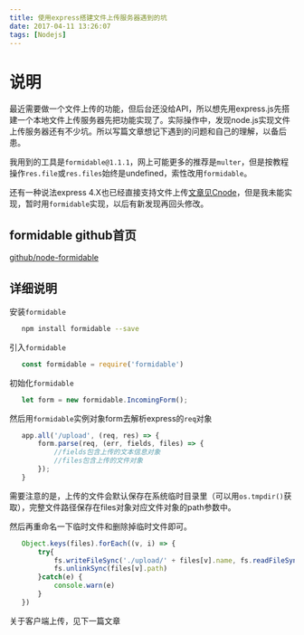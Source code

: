 ```yaml
---
title: 使用express搭建文件上传服务器遇到的坑
date: 2017-04-11 13:26:07
tags: [Nodejs]
---
```


# 说明

最近需要做一个文件上传的功能，但后台还没给API，所以想先用express.js先搭建一个本地文件上传服务器先把功能实现了。实际操作中，发现node.js实现文件上传服务器还有不少坑。所以写篇文章想记下遇到的问题和自己的理解，以备后患。

<!-- more -->

我用到的工具是`formidable@1.1.1`，网上可能更多的推荐是`multer`，但是按教程操作`res.file`或`res.files`始终是undefined，索性改用`formidable`。

还有一种说法express 4.X也已经直接支持文件上传[文章见Cnode](https://cnodejs.org/topic/4f40a4dc0feaaa4424081758)，但是我未能实现，暂时用`formidable`实现，以后有新发现再回头修改。

## formidable github首页

[github/node-formidable](https://github.com/felixge/node-formidable)

## 详细说明

安装`formidable`

 ```bash
    npm install formidable --save
 ```

引入`formidable`

 ``` javascript
    const formidable = require('formidable')
 ```

初始化`formidable`

 ``` javascript
    let form = new formidable.IncomingForm();
 ```

然后用`formidable`实例对象form去解析express的`req`对象

 ``` javascript
    app.all('/upload', (req, res) => {
        form.parse(req, (err, fields, files) => {
            //fields包含上传的文本信息对象
            //files包含上传的文件对象
        });
    }
 ```

需要注意的是，上传的文件会默认保存在系统临时目录里（可以用`os.tmpdir()`获取），完整文件路径保存在files对象对应文件对象的path参数中。

然后再重命名一下临时文件和删除掉临时文件即可。

 ``` javascript
    Object.keys(files).forEach((v, i) => {
        try{
            fs.writeFileSync('./upload/' + files[v].name, fs.readFileSync(files[v].path))
            fs.unlinkSync(files[v].path)
        }catch(e) {
            console.warn(e)
        }
    })
 ```

关于客户端上传，见下一篇文章

